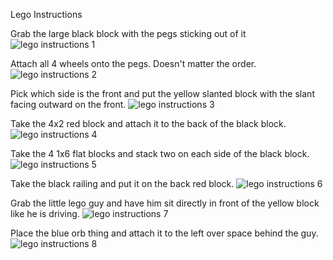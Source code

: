 Lego Instructions

Grab the large black block with the pegs sticking out of it
![lego instructions 1](https://raw.githubusercontent.com/maddypetersen/Tech-Writing/master/1.jpg)

Attach all 4 wheels onto the pegs. Doesn't matter the order.
![lego instructions 2](https://raw.githubusercontent.com/maddypetersen/Tech-Writing/master/2.jpg)

Pick which side is the front and put the yellow slanted block with the slant facing outward on the front.
![lego instructions 3](https://raw.githubusercontent.com/maddypetersen/Tech-Writing/master/3.jpg)

Take the 4x2 red block and attach it to the back of the black block.
![lego instructions 4](https://raw.githubusercontent.com/maddypetersen/Tech-Writing/master/4.jpg)

Take the 4 1x6 flat blocks and stack two on each side of the black block.
![lego instructions 5](https://raw.githubusercontent.com/maddypetersen/Tech-Writing/master/5.jpg)

Take the black railing and put it on the back red block.
![lego instructions 6](https://raw.githubusercontent.com/maddypetersen/Tech-Writing/master/6.jpg)

Grab the little lego guy and have him sit directly in front of the yellow block like he is driving.
![lego instructions 7](https://raw.githubusercontent.com/maddypetersen/Tech-Writing/master/7.jpg)

Place the blue orb thing and attach it to the left over space behind the guy.
![lego instructions 8](https://raw.githubusercontent.com/maddypetersen/Tech-Writing/master/8.jpg)
